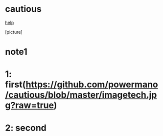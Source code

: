 # cautious

[help](http://www.tensorflow.org)


[picture] 
# note1
# 1: first(https://github.com/powermano/cautious/blob/master/imagetech.jpg?raw=true)

# 2: second
